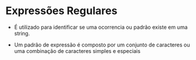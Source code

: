 # Expressões Regulares

- É utilizado para identificar se uma ocorrencia ou padrão existe em uma string.

- Um padrão de expressão é composto por um conjunto de caracteres ou uma combinação de caracteres simples e especiais